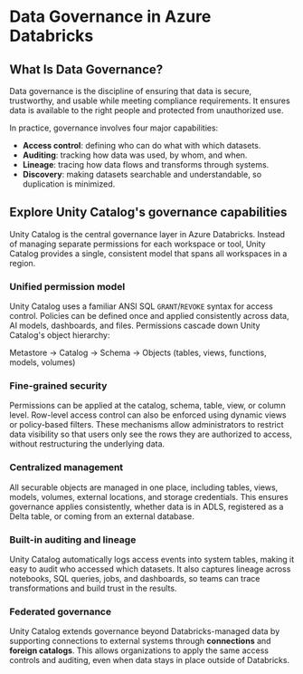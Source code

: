 ﻿# Data Governance in Azure Databricks

## What Is Data Governance?

Data governance is the discipline of ensuring that data is secure, trustworthy, and usable while meeting compliance requirements. It ensures data is available to the right people and protected from unauthorized use.  

In practice, governance involves four major capabilities:

- **Access control**: defining who can do what with which datasets.  
- **Auditing**: tracking how data was used, by whom, and when.  
- **Lineage**: tracing how data flows and transforms through systems.  
- **Discovery**: making datasets searchable and understandable, so duplication is minimized.  

## Explore Unity Catalog's governance capabilities

Unity Catalog is the central governance layer in Azure Databricks. Instead of managing separate permissions for each workspace or tool, Unity Catalog provides a single, consistent model that spans all workspaces in a region.  

### Unified permission model

Unity Catalog uses a familiar ANSI SQL `GRANT`/`REVOKE` syntax for access control. Policies can be defined once and applied consistently across data, AI models, dashboards, and files. Permissions cascade down Unity Catalog's object hierarchy:

Metastore → Catalog → Schema → Objects (tables, views, functions, models, volumes)

### Fine-grained security

Permissions can be applied at the catalog, schema, table, view, or column level. Row-level access control can also be enforced using dynamic views or policy-based filters. These mechanisms allow administrators to restrict data visibility so that users only see the rows they are authorized to access, without restructuring the underlying data.

### Centralized management

All securable objects are managed in one place, including tables, views, models, volumes, external locations, and storage credentials. This ensures governance applies consistently, whether data is in ADLS, registered as a Delta table, or coming from an external database.

### Built-in auditing and lineage

Unity Catalog automatically logs access events into system tables, making it easy to audit who accessed which datasets. It also captures lineage across notebooks, SQL queries, jobs, and dashboards, so teams can trace transformations and build trust in the results.

### Federated governance

Unity Catalog extends governance beyond Databricks-managed data by supporting connections to external systems through **connections** and **foreign catalogs**. This allows organizations to apply the same access controls and auditing, even when data stays in place outside of Databricks.  
